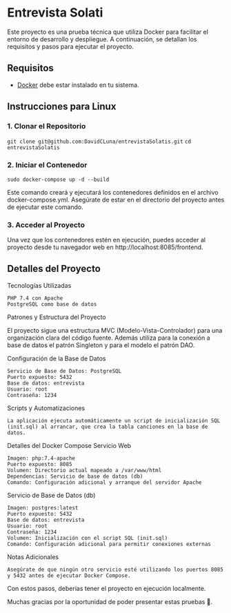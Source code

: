 # Entrevista Solati

Este proyecto es una prueba técnica que utiliza Docker para facilitar el entorno de desarrollo y despliegue. A continuación, se detallan los requisitos y pasos para ejecutar el proyecto.

## Requisitos

- [Docker](https://www.docker.com/) debe estar instalado en tu sistema.

## Instrucciones para Linux

### 1. Clonar el Repositorio


`git clone git@github.com:DavidCLuna/entrevistaSolatis.git`
`cd entrevistaSolatis`

### 2. Iniciar el Contenedor

`sudo docker-compose up -d --build`

Este comando creará y ejecutará los contenedores definidos en el archivo docker-compose.yml. Asegúrate de estar en el directorio del proyecto antes de ejecutar este comando.

### 3. Acceder al Proyecto

Una vez que los contenedores estén en ejecución, puedes acceder al proyecto desde tu navegador web en http://localhost:8085/frontend.

## Detalles del Proyecto
Tecnologías Utilizadas

    PHP 7.4 con Apache
    PostgreSQL como base de datos

Patrones y Estructura del Proyecto

El proyecto sigue una estructura MVC (Modelo-Vista-Controlador) para una organización clara del código fuente. Además utiliza para la conexión a base de datos el patrón Singleton y para el modelo el patrón DAO.


Configuración de la Base de Datos

    Servicio de Base de Datos: PostgreSQL
    Puerto expuesto: 5432
    Base de datos: entrevista
    Usuario: root
    Contraseña: 1234

Scripts y Automatizaciones

    La aplicación ejecuta automáticamente un script de inicialización SQL (init.sql) al arrancar, que crea la tabla canciones en la base de datos.

Detalles del Docker Compose
Servicio Web

    Imagen: php:7.4-apache
    Puerto expuesto: 8085
    Volumen: Directorio actual mapeado a /var/www/html
    Dependencias: Servicio de base de datos (db)
    Comando: Configuración adicional y arranque del servidor Apache

Servicio de Base de Datos (db)

    Imagen: postgres:latest
    Puerto expuesto: 5432
    Base de datos: entrevista
    Usuario: root
    Contraseña: 1234
    Volumen: Inicialización con el script SQL (init.sql)
    Comando: Configuración adicional para permitir conexiones externas

Notas Adicionales

    Asegúrate de que ningún otro servicio esté utilizando los puertos 8085 y 5432 antes de ejecutar Docker Compose.

Con estos pasos, deberías tener el proyecto en ejecución localmente.

Muchas gracias por la oportunidad de poder presentar estas pruebas 🙌.